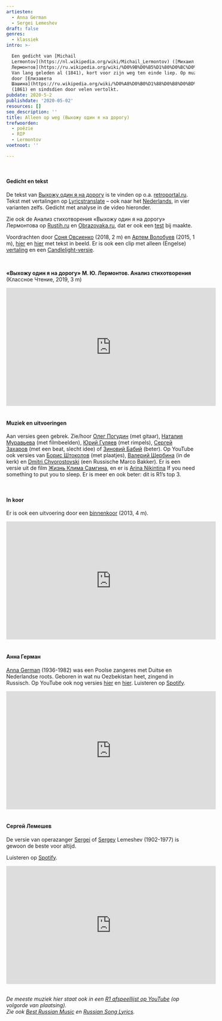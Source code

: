 ```yaml
---
artiesten:
  - Anna German
  - Sergei Lemeshev
draft: false
genres:
  - klassiek
intro: >-

  Een gedicht van [Michail
  Lermontov](https://nl.wikipedia.org/wiki/Michail_Lermontov) ([Михаил
  Лермонтов](https://ru.wikipedia.org/wiki/%D0%9B%D0%B5%D1%80%D0%BC%D0%BE%D0%BD%D1%82%D0%BE%D0%B2%2C_%D0%9C%D0%B8%D1%85%D0%B0%D0%B8%D0%BB_%D0%AE%D1%80%D1%8C%D0%B5%D0%B2%D0%B8%D1%87)).
  Van lang geleden al (1841), kort voor zijn weg ten einde liep. Op muziek gezet
  door [Елизавета
  Шашина](https://ru.wikipedia.org/wiki/%D0%A8%D0%B0%D1%88%D0%B8%D0%BD%D0%B0,_%D0%95%D0%BB%D0%B8%D0%B7%D0%B0%D0%B2%D0%B5%D1%82%D0%B0_%D0%A1%D0%B5%D1%80%D0%B3%D0%B5%D0%B5%D0%B2%D0%BD%D0%B0)
  (1861) en sindsdien door velen vertolkt.
pubdate: 2020-5-2
publishdate: '2020-05-02'
resources: []
seo_description: ''
title: Alleen op weg (Выхожу один я на дорогу)
trefwoorden:
  - poëzie
  - RIP
  - Lermontov
voetnoot: ''

---
```



 <br/>

#### Gedicht en tekst<br/>
De tekst van [Выхожу один я на дорогу](https://ru.wikipedia.org/wiki/%D0%92%D1%8B%D1%85%D0%BE%D0%B6%D1%83_%D0%BE%D0%B4%D0%B8%D0%BD_%D1%8F_%D0%BD%D0%B0_%D0%B4%D0%BE%D1%80%D0%BE%D0%B3%D1%83) is te vinden op o.a. [retroportal.ru](https://pesni.retroportal.ru/sr1/19.shtml). Tekst met vertalingen op [Lyricstranslate](https://lyricstranslate.com/en/vyhozhu-odin-ya-na-dorogu-выхожу-один-я-на-дорогу-i-go-out-towards-roa.html) – ook naar het [Nederlands](https://lyricstranslate.com/en/vyhozhu-odin-ya-na-dorogu-выхожу-один-я-на-дорогу-eenzaam-loop-ik-langs-de-weg-waar-rulle.html), in vier varianten zelfs. Gedicht met analyse in de video hieronder.

Zie ook de Анализ стихотворения «Выхожу один я на дорогу» Лермонтова op [Rustih.ru](https://rustih.ru/mixail-lermontov-vyxozhu-odin-ya-na-dorogu/) en [Obrazovaka.ru](https://obrazovaka.ru/analiz-stihotvoreniya/lermontov/vyhozhu-odin-ya-na-dorogu.html), dat er ook een [test](https://obrazovaka.ru/test/po-stihotvoreniyu-vyhozhu-odin-ya-na-dorogu-lermontova.html) bij maakte.

Voordrachten door [Соня Овсиенко](https://www.youtube.com/watch?v=VMQ9k_Gi5XI) (2018, 2 m) en [Артем Волобуев](https://www.youtube.com/watch?v=uyDlMIH7brw) (2015, 1 m), [hier](https://www.youtube.com/watch?v=xDE-OA0ommk) en [hier](https://www.youtube.com/watch?v=GfR7PQ1iH90) met tekst in beeld. Er is ook een clip met alleen (Engelse) [vertaling](https://youtu.be/Z3Ba-sTBJcY) en een [Candlelight-versie](https://youtu.be/njpwezT7fZ0).

<br/>

**«Выхожу один я на дорогу» М. Ю. Лермонтов. Анализ стихотворения** <br/>
(Классное Чтение, 2019, 3 m)

 

<iframe width="560" height="315" src="https://www.youtube.com/embed/3Z5luTqgMOY" frameborder="0" allow="accelerometer; autoplay; encrypted-media; gyroscope; picture-in-picture" allowfullscreen></iframe>

 <br/>
<br/>


#### Muziek en uitvoeringen<br/>
Aan versies geen gebrek. Zie/hoor [Олег Погудин](https://youtu.be/Yu2rtU1EEtU) (met gitaar), [Наталия Муравьева](https://youtu.be/fTrFc0krKqU) (met filmbeelden), [Юрий Гуляев](https://youtu.be/ztnLGh6fkIM) (met rimpels), [Сергей Захаров](https://www.youtube.com/watch?v=WesrJHmc51w) (met een beat, slecht idee) of [Зиновий Бабий](https://youtu.be/t5S2L9-cCpE) (beter). Op YouTube ook versies van [Борис Штоколов](https://www.youtube.com/watch?v=WzUfRK4-vKE ) (met plaatjes), [Валерий Щербина](https://youtu.be/FAa7IM38X8Y) (in de kerk) en [Dmitri Chvorostovski](https://www.youtube.com/watch?v=SJ86A9NCKew) (een Russische Marco Bakker). Er is een versie uit de film [Жизнь Клима Самгина](https://youtu.be/0a_1_I5r1eY), en er is [Arina Nikintina](https://youtu.be/fG_O7dE4LcQ) If you need something to put you to sleep. Er is meer en ook beter: dit is R1’s top 3.  

<br/> 


#### In koor

Er is ook een uitvoering door een [binnenkoor](https://youtu.be/6hSox3BUPoc) (2013, 4 m).

 

<iframe width="560" height="315" src="https://www.youtube.com/embed/xDKUPoKX2jg" frameborder="0" allow="accelerometer; autoplay; encrypted-media; gyroscope; picture-in-picture" allowfullscreen></iframe>

 <br/>
 <br/>

#### Анна Герман

[Anna German](https://nl.wikipedia.org/wiki/Anna_German) (1936-1982) was een Poolse zangeres met Duitse en Nederlandse roots. Geboren in wat nu Oezbekistan heet, zingend in Russisch. Op YouTube ook nog versies [hier](https://youtu.be/Bl9VDbRwOxo) en [hier](https://youtu.be/WCiBakuHsBA). Luisteren op [Spotify](https://open.spotify.com/track/5BDoe2MqqdiT8yvFbvOhFy?si=ztlKwleVQgWaeO4d92wZ5w). 

<iframe width="560" height="315" src="https://www.youtube.com/embed/6g-jkbFv8p4" frameborder="0" allow="accelerometer; autoplay; encrypted-media; gyroscope; picture-in-picture" allowfullscreen></iframe>


<br/> 
<br/> 

#### Сергей Лемешев

De versie van operazanger [Sergei](https://en.wikipedia.org/wiki/Sergei_Lemeshev) of [Sergey](https://russiapedia.rt.com/prominent-russians/music/sergey-lemeshev/) Lemeshev (1902-1977) is gewoon de beste voor altijd. 

Luisteren op [Spotify](https://open.spotify.com/track/3gz1j7K8lQ4byqPQ8uI3Bf?si=JTPQ-W07RLajNkR83giCYQ).

 

<iframe width="560" height="315" src="https://www.youtube.com/embed/aDnJ88PMqQE" frameborder="0" allow="accelerometer; autoplay; encrypted-media; gyroscope; picture-in-picture" allowfullscreen></iframe>

 
<br/> 
<br/> 



*De meeste muziek hier staat ook in een [R1 afspeellijst op YouTube](https://www.youtube.com/playlist?list=PLeE-zqOrSLhxfIpK2vuUJNCKSzyVBi0yM) (op volgorde van plaatsing).* <br/>
*Zie ook [Best Russian Music](https://www.youtube.com/playlist?list=PLeE-zqOrSLhxTFYDvlwUu4hYby9DojwoD) en [Russian Song Lyrics](https://www.youtube.com/playlist?list=PLeE-zqOrSLhzkRCATzT8__oNifBChVHGK).*


 